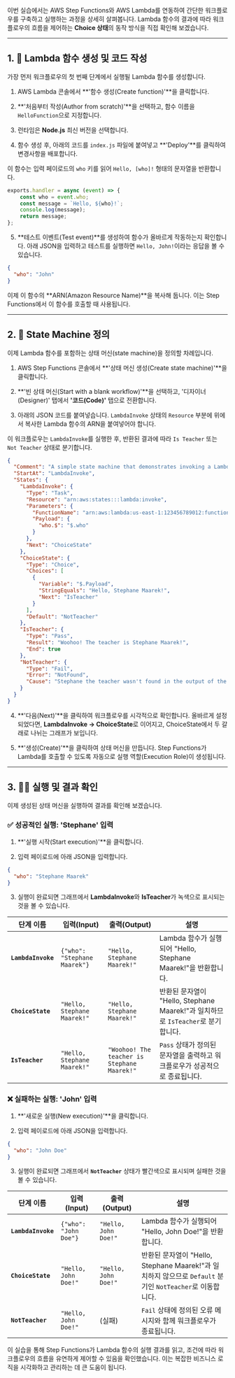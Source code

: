 
이번 실습에서는 AWS Step Functions와 AWS Lambda를 연동하여 간단한 워크플로우를 구축하고 실행하는 과정을 상세히 살펴봅니다. Lambda 함수의 결과에 따라 워크플로우의 흐름을 제어하는 **Choice 상태**의 동작 방식을 직접 확인해 보겠습니다.

---

## 1. 🚀 Lambda 함수 생성 및 코드 작성

가장 먼저 워크플로우의 첫 번째 단계에서 실행될 Lambda 함수를 생성합니다.

1. AWS Lambda 콘솔에서 **'함수 생성(Create function)'**을 클릭합니다.
    
2. **'처음부터 작성(Author from scratch)'**을 선택하고, 함수 이름을 `HelloFunction`으로 지정합니다.
    
3. 런타임은 **Node.js** 최신 버전을 선택합니다.
    
4. 함수 생성 후, 아래의 코드를 `index.js` 파일에 붙여넣고 **'Deploy'**를 클릭하여 변경사항을 배포합니다.
    

이 함수는 입력 페이로드의 `who` 키를 읽어 `Hello, [who]!` 형태의 문자열을 반환합니다.

```JavaScript
exports.handler = async (event) => {
    const who = event.who;
    const message = `Hello, ${who}!`;
    console.log(message);
    return message;
};
```

5. **테스트 이벤트(Test event)**를 생성하여 함수가 올바르게 작동하는지 확인합니다. 아래 JSON을 입력하고 테스트를 실행하면 `Hello, John!`이라는 응답을 볼 수 있습니다.


```JSON
{
  "who": "John"
}
```

이제 이 함수의 **ARN(Amazon Resource Name)**을 복사해 둡니다. 이는 Step Functions에서 이 함수를 호출할 때 사용됩니다.

---

## 2. 📝 State Machine 정의

이제 Lambda 함수를 포함하는 상태 머신(state machine)을 정의할 차례입니다.

1. AWS Step Functions 콘솔에서 **'상태 머신 생성(Create state machine)'**을 클릭합니다.
    
2. **'빈 상태 머신(Start with a blank workflow)'**을 선택하고, '디자이너(Designer)' 탭에서 **'코드(Code)'** 탭으로 전환합니다.
    
3. 아래의 JSON 코드를 붙여넣습니다. `LambdaInvoke` 상태의 `Resource` 부분에 위에서 복사한 Lambda 함수의 ARN을 붙여넣어야 합니다.
    

이 워크플로우는 `LambdaInvoke`를 실행한 후, 반환된 결과에 따라 `Is Teacher` 또는 `Not Teacher` 상태로 분기합니다.

```JSON
{
  "Comment": "A simple state machine that demonstrates invoking a Lambda function and a choice state.",
  "StartAt": "LambdaInvoke",
  "States": {
    "LambdaInvoke": {
      "Type": "Task",
      "Resource": "arn:aws:states:::lambda:invoke",
      "Parameters": {
        "FunctionName": "arn:aws:lambda:us-east-1:123456789012:function:HelloFunction",
        "Payload": {
          "who.$": "$.who"
        }
      },
      "Next": "ChoiceState"
    },
    "ChoiceState": {
      "Type": "Choice",
      "Choices": [
        {
          "Variable": "$.Payload",
          "StringEquals": "Hello, Stephane Maarek!",
          "Next": "IsTeacher"
        }
      ],
      "Default": "NotTeacher"
    },
    "IsTeacher": {
      "Type": "Pass",
      "Result": "Woohoo! The teacher is Stephane Maarek!",
      "End": true
    },
    "NotTeacher": {
      "Type": "Fail",
      "Error": "NotFound",
      "Cause": "Stephane the teacher wasn't found in the output of the Lambda Function."
    }
  }
}
```

4. **'다음(Next)'**을 클릭하여 워크플로우를 시각적으로 확인합니다. 올바르게 설정되었다면, **LambdaInvoke -> ChoiceState**로 이어지고, ChoiceState에서 두 갈래로 나뉘는 그래프가 보입니다.
    
5. **'생성(Create)'**을 클릭하여 상태 머신을 만듭니다. Step Functions가 Lambda를 호출할 수 있도록 자동으로 실행 역할(Execution Role)이 생성됩니다.
    

---

## 3. 🏃‍♂️ 실행 및 결과 확인

이제 생성된 상태 머신을 실행하여 결과를 확인해 보겠습니다.

### ✅ 성공적인 실행: 'Stephane' 입력

1. **'실행 시작(Start execution)'**을 클릭합니다.
    
2. 입력 페이로드에 아래 JSON을 입력합니다.


```JSON
{
  "who": "Stephane Maarek"
}
```

3. 실행이 완료되면 그래프에서 **LambdaInvoke**와 **IsTeacher**가 녹색으로 표시되는 것을 볼 수 있습니다.
    

|단계 이름|입력(Input)|출력(Output)|설명|
|---|---|---|---|
|**`LambdaInvoke`**|`{"who": "Stephane Maarek"}`|`"Hello, Stephane Maarek!"`|Lambda 함수가 실행되어 "Hello, Stephane Maarek!"을 반환합니다.|
|**`ChoiceState`**|`"Hello, Stephane Maarek!"`|`"Hello, Stephane Maarek!"`|반환된 문자열이 "Hello, Stephane Maarek!"과 일치하므로 `IsTeacher`로 분기합니다.|
|**`IsTeacher`**|`"Hello, Stephane Maarek!"`|`"Woohoo! The teacher is Stephane Maarek!"`|`Pass` 상태가 정의된 문자열을 출력하고 워크플로우가 성공적으로 종료됩니다.|

### ❌ 실패하는 실행: 'John' 입력

1. **'새로운 실행(New execution)'**을 클릭합니다.
    
2. 입력 페이로드에 아래 JSON을 입력합니다.


```JSON
{
  "who": "John Doe"
}
```

3. 실행이 완료되면 그래프에서 **`NotTeacher`** 상태가 빨간색으로 표시되며 실패한 것을 볼 수 있습니다.

|단계 이름|입력(Input)|출력(Output)|설명|
|---|---|---|---|
|**`LambdaInvoke`**|`{"who": "John Doe"}`|`"Hello, John Doe!"`|Lambda 함수가 실행되어 "Hello, John Doe!"을 반환합니다.|
|**`ChoiceState`**|`"Hello, John Doe!"`|`"Hello, John Doe!"`|반환된 문자열이 "Hello, Stephane Maarek!"과 일치하지 않으므로 `Default` 분기인 `NotTeacher`로 이동합니다.|
|**`NotTeacher`**|`"Hello, John Doe!"`|(실패)|`Fail` 상태에 정의된 오류 메시지와 함께 워크플로우가 종료됩니다.|

이 실습을 통해 Step Functions가 Lambda 함수의 실행 결과를 읽고, 조건에 따라 워크플로우의 흐름을 유연하게 제어할 수 있음을 확인했습니다. 이는 복잡한 비즈니스 로직을 시각화하고 관리하는 데 큰 도움이 됩니다.